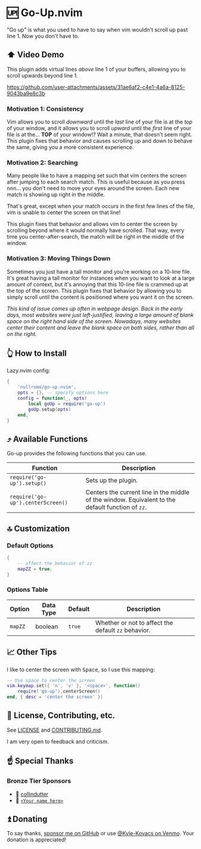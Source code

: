 # 🆙 Go-Up.nvim

"Go up" is what you used to have to say when vim wouldn't scroll up past line 1.
Now you don't have to.

## ⬆️ Video Demo

This plugin adds virtual lines _above_ line 1 of your buffers, allowing you to
scroll upwards beyond line 1.

https://github.com/user-attachments/assets/31ae6af2-c4e1-4a6a-8125-9043ba9e8c3b

### Motivation 1: Consistency

Vim allows you to scroll _downward_ until the _last_ line of your file is at the
_top_ of your window, and it allows you to scroll _upward_ until the _first_
line of your file is at the... **TOP** of your window!? Wait a minute, that
doesn't seem right. This plugin fixes that behavior and causes scrolling up and
down to behave the same, giving you a more consistent experience.

### Motivation 2: Searching

Many people like to have a mapping set such that vim centers the screen after
jumping to each search match. This is useful because as you press
<kbd>n</kbd><kbd>n</kbd><kbd>n</kbd>... you don't need to move your eyes around
the screen. Each new match is showing up right in the middle.

That's great, except when your match occurs in the first few lines of the file,
vim is unable to center the screen on that line!

This plugin fixes that behavior and allows vim to center the screen by scrolling
beyond where it would normally have scrolled. That way, every time you
center-after-search, the match will be right in the middle of the window.

### Motivation 3: Moving Things Down

Sometimes you just have a tall monitor and you're working on a 10-line file.
It's great having a tall monitor for instances when you want to look at a large
amount of context, but it's annoying that this 10-line file is crammed up at the
top of the screen. This plugin fixes that behavior by allowing you to simply
scroll until the content is positioned where you want it on the screen.

_This kind of issue comes up often in webpage design. Back in the early days,
most websites were just left-justified, leaving a large amount of blank space on
the right hand side of the screen. Nowadays, many websites center their content
and leave the blank space on both sides, rather than all on the right._

## 👆 How to Install

Lazy.nvim config:

```lua
{
    'nullromo/go-up.nvim',
    opts = {}, -- specify options here
    config = function(_, opts)
        local goUp = require('go-up')
        goUp.setup(opts)
    end,
}
```

## ⤴️ Available Functions

Go-up provides the following functions that you can use.

| Function                          | Description                                                                                       |
| --------------------------------- | ------------------------------------------------------------------------------------------------- |
| `require('go-up').setup()`        | Sets up the plugin.                                                                               |
| `require('go-up').centerScreen()` | Centers the current line in the middle of the window. Equivalent to the default function of `zz`. |

## 🔝 Customization

### Default Options

```lua
{
    -- affect the behavior of zz
    mapZZ = true,
}
```

### Options Table

| Option  | Data Type | Default | Description                                         |
| ------- | --------- | ------- | --------------------------------------------------- |
| `mapZZ` | boolean   | `true`  | Whether or not to affect the default `zz` behavior. |

## 📈 Other Tips

I like to center the screen with <kbd>Space</kbd>, so I use this mapping:

```lua
-- Use space to center the screen
vim.keymap.set({ 'n', 'v' }, '<space>', function()
    require('go-up').centerScreen()
end, { desc = 'center the screen' })
```

## 🔼 License, Contributing, etc.

See [LICENSE](./LICENSE) and [CONTRIBUTING.md](./CONTRIBUTING.md).

I am very open to feedback and criticism.

## ☝ Special Thanks

### Bronze Tier Sponsors

-   🥉 [collindutter](https://github.com/collindutter)
-   🏅
    [`<Your name here>`](https://github.com/nullromo/go-up.nvim/blob/main/README.md#-donating)

## ⏫ Donating

To say thanks, [sponsor me on GitHub](https://github.com/sponsors/nullromo) or
use [@Kyle-Kovacs on Venmo](https://venmo.com/u/Kyle-Kovacs). Your donation is
appreciated!
